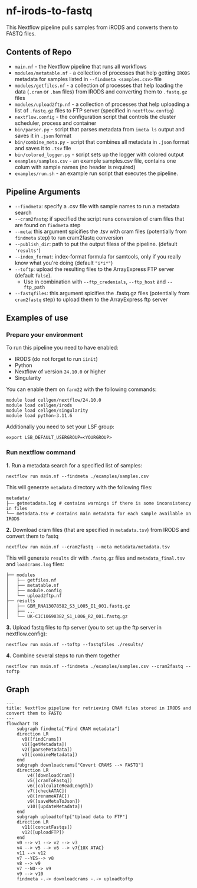 # nf-irods-to-fastq
This Nextflow pipeline pulls samples from iRODS and converts them to FASTQ files.

## Contents of Repo

* `main.nf` - the Nextflow pipeline that runs all workflows
* `modules/metatable.nf` - a collection of processes that help getting `IRODS` metadata for samples listed in `--findmeta <samples.csv>` file
* `modules/getfiles.nf` - a collection of processes that help loading the data (`.cram` or `.bam` files) from IRODS and converting them to `.fastq.gz` files
* `modules/upload2ftp.nf` - a collection of processes that help uploading a list of `.fastq.gz` files to FTP server (specified in `nextflow.config`)
* `nextflow.config` - the configuration script that controls the cluster scheduler, process and container
* `bin/parser.py` - script that parses metadata from `imeta ls` output and saves it in `.json` format
* `bin/combine_meta.py` - script that combines all metadata in `.json` format and saves it to `.tsv` file
* `bin/colored_logger.py` - script sets up the logger with colored output
* `examples/samples.csv` - an example samples.csv file, contains one colum with sample names (no header is required)
* `examples/run.sh` - an example run script that executes the pipeline.

## Pipeline Arguments
* `--findmeta`: specify a .csv file with sample names to run a metadata search
* `--cram2fastq`: if specified the script runs conversion of cram files that are found on `findmeta` step
* `--meta`: this argument spicifies the .tsv with cram files (potentially from `findmeta` step) to run cram2fastq conversion
* `--publish_dir`: path to put the output filess of the pipeline. (default `'results'`)
* `--index_format`: index-format formula for samtools, only if you really know what you're doing (default `"i*i*"`)
* `--toftp`: upload the resulting files to the ArrayExpress FTP server (default `false`).
  *   Use in combination with `--ftp_credenials`, `--ftp_host` and `--ftp_path`
*   `--fastqfiles`: this argument spicifies the .fastq.gz files (potentially from `cram2fastq` step) to upload them to the ArrayExpress ftp server

## Examples of use
### Prepare your environment
To run this pipeline you need to have enabled:
- IRODS (do not forget to run `iinit`)
- Python
- Nextflow of version `24.10.0` or higher
- Singularity

You can enable them on `farm22` with the following commands:
```shell
module load cellgen/nextflow/24.10.0
module load cellgen/irods
module load cellgen/singularity
module load python-3.11.6
```

Additionally you need to set your LSF group:
```shell
export LSB_DEFAULT_USERGROUP=<YOURGROUP>
```

### Run nextflow command
**1.** Run a metadata search for a specified list of samples:
```shell
nextflow run main.nf --findmeta ./examples/samples.csv
```

This will generate `metadata` directory with the following files:
```shell
metadata/
├── getmetadata.log # contains warnings if there is some inconsistency in files
└── metadata.tsv # contains main metadata for each sample available on IRODS
```
**2.** Download cram files (that are specified in `metadata.tsv`) from IRODS and convert them to fastq
```shell
nextflow run main.nf --cram2fastq --meta metadata/metadata.tsv
```
This will generate `results` dir with `.fastq.gz` files and `metadata_final.tsv` and `loadcrams.log` files:
```shell
├── modules
│   ├── getfiles.nf
│   ├── metatable.nf
│   ├── module.config
│   └── upload2ftp.nf
├── results
│   ├── GBM_RNA13078582_S3_L005_I1_001.fastq.gz
│   ├── ...
│   └── UK-CIC10690382_S1_L006_R2_001.fastq.gz
```
**3.** Upload fastq files to ftp server (you to set up the ftp server in nextflow.config):
```shell
nextflow run main.nf --toftp --fastqfiles ./results/
```

**4.** Combine several steps to run them together
```shell
nextflow run main.nf --findmeta ./examples/samples.csv --cram2fastq --toftp
```

## Graph
```mermaid
---
title: Nextflow pipeline for retrieving CRAM files stored in IRODS and convert them to FASTQ
---
flowchart TB
    subgraph findmeta["Find CRAM metadata"]
    direction LR
      v0([findCrams])
      v1([getMetadata])
      v2([parseMetadata])
      v3([combineMetadata])
    end
    subgraph downloadcrams["Covert CRAMS --> FASTQ"]
    direction LR
        v4([downloadCram])
        v5([cramToFastq])
        v6([calculateReadLength])
        v7([checkATAC])
        v8([renameATAC])
        v9([saveMetaToJson])
        v10([updateMetadata])
    end
    subgraph uploadtoftp["Upload data to FTP"]
    direction LR
      v11([concatFastqs])
      v12([uploadFTP])
    end
    v0 --> v1 --> v2 --> v3
    v4 --> v5 --> v6 --> v7{10X ATAC}
    v11 --> v12
    v7 --YES--> v8
    v8 --> v9
    v7 --NO--> v9
    v9 --> v10
    findmeta -.-> downloadcrams -.-> uploadtoftp
```
